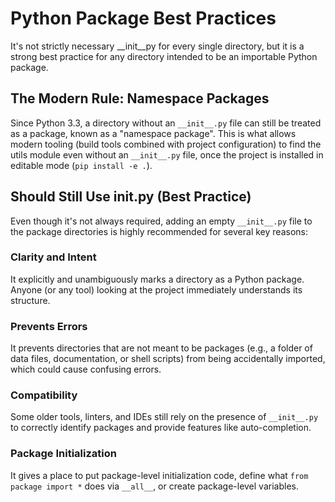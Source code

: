 # Python Package Best Practices

It's not strictly necessary __init__py for every single directory, but it is a strong best practice for any directory intended to be an importable Python package.

## The Modern Rule: Namespace Packages

Since Python 3.3, a directory without an `__init__.py` file can still be treated as a package, known as a "namespace package".
This is what allows modern tooling (build tools combined with project configuration) to find the utils module even without an `__init__.py` file, once the project is installed in editable mode (`pip install -e .`).

## Should Still Use __init__.py (Best Practice)

Even though it's not always required, adding an empty `__init__.py` file to the package directories is highly recommended for several key reasons:

### Clarity and Intent

It explicitly and unambiguously marks a directory as a Python package. Anyone (or any tool) looking at the project immediately understands its structure.

### Prevents Errors

It prevents directories that are not meant to be packages (e.g., a folder of data files, documentation, or shell scripts) from being accidentally imported, which could cause confusing errors.

### Compatibility

Some older tools, linters, and IDEs still rely on the presence of `__init__.py` to correctly identify packages and provide features like auto-completion.

### Package Initialization

It gives a place to put package-level initialization code, define what `from package import *` does via `__all__`, or create package-level variables.
